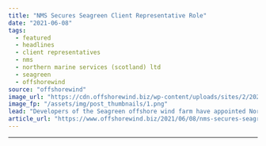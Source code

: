 ```yaml
---
title: "NMS Secures Seagreen Client Representative Role"
date: "2021-06-08"
tags: 
  - featured
  - headlines
  - client representatives
  - nms
  - northern marine services (scotland) ltd
  - seagreen
  - offshorewind
source: "offshorewind"
image_url: "https://cdn.offshorewind.biz/wp-content/uploads/sites/2/2021/06/08102003/Port-of-Nigg.png"
image_fp: "/assets/img/post_thumbnails/1.png"
lead: "Developers of the Seagreen offshore wind farm have appointed Northern Marine Services (Scotland) Ltd"
article_url: "https://www.offshorewind.biz/2021/06/08/nms-secures-seagreen-client-representative-role/"
---
```


---
